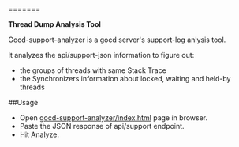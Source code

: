 =======

**Thread Dump Analysis Tool**

Gocd-support-analyzer is a gocd server's support-log anlysis tool.

It analyzes the api/support-json information to figure out:
  * the groups of threads with same Stack Trace
  * the Synchronizers information about locked, waiting and held-by threads

##Usage
  * Open [gocd-support-analyzer/index.html](https://github.com/gocd/gocd-support-analyzer/blob/master/index.html) page in browser.
  * Paste the JSON response of api/support endpoint.
  * Hit Analyze.